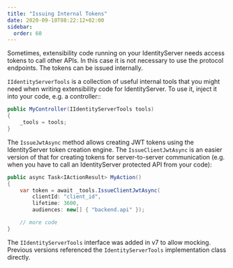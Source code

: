 ```yaml
---
title: "Issuing Internal Tokens"
date: 2020-09-10T08:22:12+02:00
sidebar:
  order: 60
---
```


Sometimes, extensibility code running on your IdentityServer needs access tokens to call other APIs. In this case it is
not necessary to use the protocol endpoints. The tokens can be issued internally.

`IIdentityServerTools` is a collection of useful internal tools that you might need when writing extensibility code
for IdentityServer. To use it, inject it into your code, e.g. a controller::

```cs
public MyController(IIdentityServerTools tools)
{
    _tools = tools;
}
```

The `IssueJwtAsync` method allows creating JWT tokens using the IdentityServer token creation engine. The
`IssueClientJwtAsync` is an easier
version of that for creating tokens for server-to-server communication (e.g. when you have to call an IdentityServer
protected API from your code):

```cs
public async Task<IActionResult> MyAction()
{
    var token = await _tools.IssueClientJwtAsync(
        clientId: "client_id",
        lifetime: 3600,
        audiences: new[] { "backend.api" });

    // more code
}
```

The `IIdentityServerTools` interface was added in v7 to allow mocking. Previous versions referenced the
`IdentityServerTools` implementation class directly.